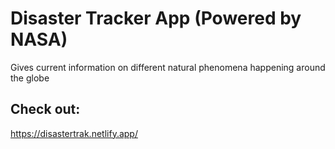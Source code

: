 # Disaster Tracker App (Powered by NASA)
Gives current information on different natural phenomena happening around the globe

## Check out:

https://disastertrak.netlify.app/
